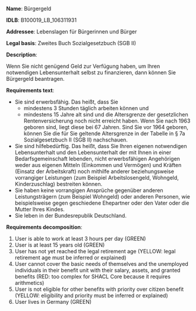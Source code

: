 <b>Name</b>: Bürgergeld

<b>IDLB</b>: B100019_LB_106311931

<b>Addressee</b>: Lebenslagen für Bürgerinnen und Bürger

<b>Legal basis</b>: Zweites Buch Sozialgesetzbuch (SGB II)

<b>Description</b>: 

Wenn Sie nicht genügend Geld zur Verfügung haben, um Ihren notwendigen
Lebensunterhalt selbst zu finanzieren, dann können Sie Bürgergeld beantragen.

<b>Requirements text</b>:

  * Sie sind erwerbsfähig. Das heißt, dass Sie 
    * mindestens 3 Stunden täglich arbeiten können und
    * mindestens 15 Jahre alt sind und die Altersgrenze der gesetzlichen Rentenversicherung noch nicht erreicht haben. Wenn Sie nach 1963 geboren sind, liegt diese bei 67 Jahren. Sind Sie vor 1964 geboren, können Sie die für Sie geltende Altersgrenze in der Tabelle in § 7a Sozialgesetzbuch II (SGB II) nachschauen.
  * Sie sind hilfebedürftig. Das heißt, dass Sie Ihren eigenen notwendigen Lebensunterhalt und den Lebensunterhalt der mit Ihnen in einer Bedarfsgemeinschaft lebenden, nicht erwerbsfähigen Angehörigen weder aus eigenen Mitteln (Einkommen und Vermögen) und Kräften (Einsatz der Arbeitskraft) noch mithilfe anderer beziehungsweise vorrangiger Leistungen (zum Beispiel Arbeitslosengeld, Wohngeld, Kinderzuschlag) bestreiten können.
  * Sie haben keine vorrangigen Ansprüche gegenüber anderen Leistungsträgern (zum Beispiel Wohngeld) oder anderen Personen, wie beispielsweise gegen geschiedene Ehepartner oder den Vater oder die Mutter Ihres Kindes.
  * Sie leben in der Bundesrepublik Deutschland.

<b>Requirements decomposition</b>:

1. User is able to work at least 3 hours per day (GREEN)
2. User is at least 15 years old (GREEN)
3. User has not yet reached the legal retirement age (YELLOW: legal retirement age must be inferred or explained)
4. User cannot cover the basic needs of themselves and the unemployed individuals in their benefit unit with their salary, assets, and granted benefits (RED: too complex for SHACL Core because it requires arithmetics)
6. User is not eligible for other benefits with priority over citizen benefit (YELLOW: eligibility and priority must be inferred or explained)
7. User lives in Germany (GREEN)